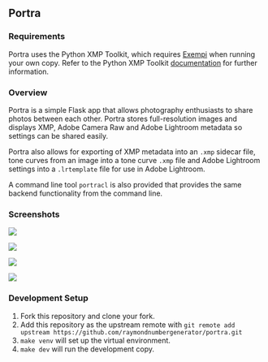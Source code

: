 ## Portra

### Requirements
Portra uses the Python XMP Toolkit, which requires [Exempi](https://libopenraw.freedesktop.org/wiki/Exempi/) when running your own copy. Refer to the Python XMP Toolkit [documentation](https://python-xmp-toolkit.readthedocs.io/en/latest/installation.html) for further information.

### Overview
Portra is a simple Flask app that allows photography enthusiasts to share photos between each other. Portra stores full-resolution images and displays XMP, Adobe Camera Raw and Adobe Lightroom metadata so settings can be shared easily.

Portra also allows for exporting of XMP metadata into an `.xmp` sidecar file, tone curves from an image into a tone curve `.xmp` file and Adobe Lightroom settings into a `.lrtemplate` file for use in Adobe Lightroom.

A command line tool `portracl` is also provided that provides the same backend functionality from the command line.

### Screenshots
![](https://github.com/raymondnumbergenerator/portra/raw/master/portra/static/images/screenshots/ss_basic.png)

![](https://github.com/raymondnumbergenerator/portra/raw/master/portra/static/images/screenshots/ss_detailed.png)

![](https://github.com/raymondnumbergenerator/portra/raw/master/portra/static/images/screenshots/ss_lightroom.png)

![](https://github.com/raymondnumbergenerator/portra/raw/master/portra/static/images/screenshots/ss_tc.png)

### Development Setup
1. Fork this repository and clone your fork.
2. Add this repository as the upstream remote with `git remote add upstream https://github.com/raymondnumbergenerator/portra.git`
3. `make venv` will set up the virtual environment.
4. `make dev` will run the development copy.
